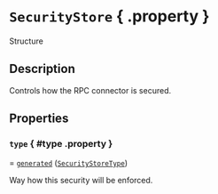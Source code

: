 # ``SecurityStore`` { .property }
Structure

## Description

Controls how the RPC connector is secured.

## Properties

### ``type`` { #type .property }
= [``generated``](SecurityStoreType#generated) ([``SecurityStoreType``](SecurityStoreType))

Way how this security will be enforced.

